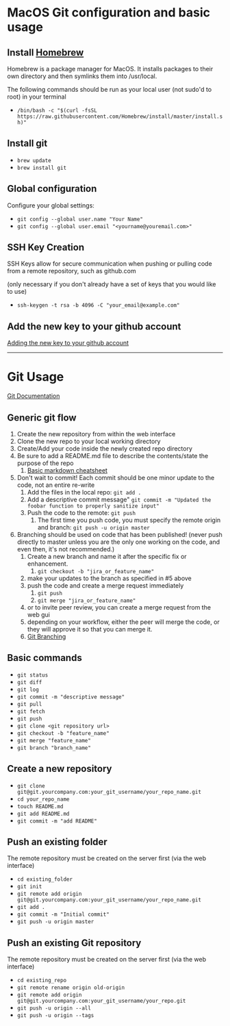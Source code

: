 # MacOS Git configuration and basic usage

## Install [Homebrew](https://brew.sh)
  Homebrew is a package manager for MacOS.  It installs packages to their own directory and then symlinks them into /usr/local. 

The following commands should be run as your local user (not sudo'd to root) in your terminal

* `/bin/bash -c "$(curl -fsSL https://raw.githubusercontent.com/Homebrew/install/master/install.sh)"`

## Install git 
* `brew update`
* `brew install git`

## Global configuration
Configure your global settings:

* `git config --global user.name "Your Name"`
* `git config --global user.email "<yourname@youremail.com>"`

## SSH Key Creation 
SSH Keys allow for secure communication when pushing or pulling code from a remote repository, such as github.com

  (only necessary if you don't already have a set of keys that you would like to use)

* ```
  ssh-keygen -t rsa -b 4096 -C "your_email@example.com"
  ```

## Add the new key to your github account
  [Adding the new key to your github account](https://help.github.com/en/github/authenticating-to-github/adding-a-new-ssh-key-to-your-github-account)


---
# Git Usage
[Git Documentation](https://git-scm.com/docs)

## Generic git flow
1. Create the new repository from within the web interface
2. Clone the new repo to your local working directory
3. Create/Add your code inside the newly created repo directory
4. Be sure to add a README.md file to describe the contents/state the purpose of the repo
    1. [Basic markdown cheatsheet](https://github.com/adam-p/markdown-here/wiki/Markdown-Cheatsheet)
5. Don't wait to commit!  Each commit should be one minor update to the code, not an entire re-write
    1. Add the files in the local repo: `git add .`
    2. Add a descriptive commit message" `git commit -m "Updated the foobar function to properly sanitize input"`
    3. Push the code to the remote: `git push`
       1. The first time you push code, you must specify the remote origin and branch: `git push -u origin master`
6. Branching should be used on code that has been published! (never push directly to master unless you are the only one working on the code, and even then, it's not recommended.)
    1. Create a new branch and name it after the specific fix or enhancement.
       1. `git checkout -b "jira_or_feature_name"`
    2. make your updates to the branch as specified in #5 above
    3. push the code and create a merge request immediately
       1. `git push`
       2. `git merge "jira_or_feature_name"`
    4. or to invite peer review, you can create a merge request from the web gui
    5. depending on your workflow, either the peer will merge the code, or they will approve it so that you can merge it.
    6. [Git Branching](https://git-scm.com/book/en/v2/Git-Branching-Basic-Branching-and-Merging)

## Basic commands
* `git status`
* `git diff` 
* `git log`
* `git commit -m "descriptive message"`
* `git pull`
* `git fetch`
* `git push`
* `git clone <git repository url>`
* `git checkout -b "feature_name"` 
* `git merge "feature_name"`
* `git branch "branch_name"`

## Create a new repository

* `git clone git@git.yourcompany.com:your_git_username/your_repo_name.git`
* `cd your_repo_name`
* `touch README.md`
* `git add README.md`
* `git commit -m "add README"`

## Push an existing folder
The remote repository must be created on the server first (via the web interface)

* `cd existing_folder`
* `git init`
* `git remote add origin git@git.yourcompany.com:your_git_username/your_repo_name.git`
* `git add .`
* `git commit -m "Initial commit"`
* `git push -u origin master`

## Push an existing Git repository
The remote repository must be created on the server first (via the web interface)

* `cd existing_repo`
* `git remote rename origin old-origin`
* `git remote add origin git@git.yourcompany.com:your_git_username/your_repo.git`
* `git push -u origin --all`
* `git push -u origin --tags`
